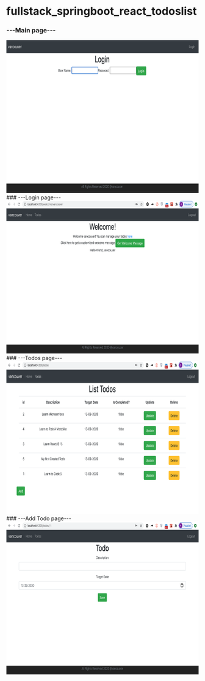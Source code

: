# fullstack_springboot_react_todoslist
### ---Main page---
<img src="frontend/todoslist/images/homepage.png" height="400px" >
### ---Login page---
<img src="frontend/todoslist/images/Login.png" height="400px" >
### ---Todos page---
<img src="frontend/todoslist/images/todos.png" height="400px" >
### ---Add Todo page---
<img src="frontend/todoslist/images/AddTodo.png" height="400px" >
